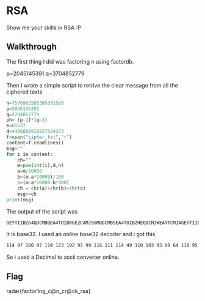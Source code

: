 # RSA

Show me your skills in RSA :P

## Walkthrough

The first thing I did was factoring n using factordb.

p=2045145391
q=3704852779

Then I wrote a simple script to retrive the clear message from all the ciphered texts

```python
n=7576962585305391589
p=2045145391
q=3704852779
ph= (p-1)*(q-1)
e=65537
d=4406608918927534373
f=open("cipher.txt","r")
content=f.readlines()
msg=""
for i in content:
    ch=""
    m=pow(int(i),d,n)
    a=m/10000
    b=(m-a*10000)/100
    c=(m-a*10000-b*100)
    ch = chr(a)+chr(b)+chr(c)
    msg+=ch
print(msg)
```

The output of the script was 

```bash
GEYTIIBZG4QDCMBQEA4TOIBRGE2CAMJSGMQDCMBSEA4TOIBZHEQDCMJWEAYTCMJAGEYTIIBUHEQDCMJQEAYTAMZAHE2SAOJZEA3DIIBRGEYCAOJVEA4TSIBRGE2CANRUEA4TSIBRGA3SAOJVEAYTCNBAGEYTKIBZG4QDCMRV
```
It is base32.
I used an online base32 decoder and i got this 

```bash
114 97 100 97 114 123 102 97 99 116 111 114 49 110 103 95 99 64 110 95 99 114 64 99 107 95 114 115 97 125
```

So i used a Decimal to ascii converter online.

## Flag
radar{factor1ng_c@n_cr@ck_rsa}
